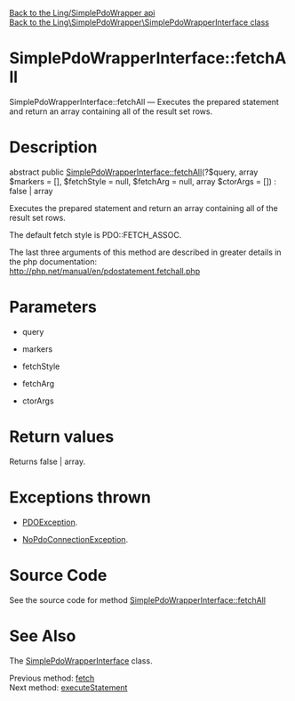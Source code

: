 [Back to the Ling/SimplePdoWrapper api](https://github.com/lingtalfi/SimplePdoWrapper/blob/master/doc/api/Ling/SimplePdoWrapper.md)<br>
[Back to the Ling\SimplePdoWrapper\SimplePdoWrapperInterface class](https://github.com/lingtalfi/SimplePdoWrapper/blob/master/doc/api/Ling/SimplePdoWrapper/SimplePdoWrapperInterface.md)


SimplePdoWrapperInterface::fetchAll
================



SimplePdoWrapperInterface::fetchAll — Executes the prepared statement and return an array containing all of the result set rows.




Description
================


abstract public [SimplePdoWrapperInterface::fetchAll](https://github.com/lingtalfi/SimplePdoWrapper/blob/master/doc/api/Ling/SimplePdoWrapper/SimplePdoWrapperInterface/fetchAll.md)(?$query, array $markers = [], $fetchStyle = null, $fetchArg = null, array $ctorArgs = []) : false | array




Executes the prepared statement and return an array containing all of the result set rows.

The default fetch style is PDO::FETCH_ASSOC.

The last three arguments of this method are described in greater details in the php documentation:
http://php.net/manual/en/pdostatement.fetchall.php




Parameters
================


- query

    

- markers

    

- fetchStyle

    

- fetchArg

    

- ctorArgs

    


Return values
================

Returns false | array.


Exceptions thrown
================

- [PDOException](https://www.php.net/manual/en/class.pdoexception.php).&nbsp;

- [NoPdoConnectionException](https://github.com/lingtalfi/SimplePdoWrapper/blob/master/doc/api/Ling/SimplePdoWrapper/Exception/NoPdoConnectionException.md).&nbsp;







Source Code
===========
See the source code for method [SimplePdoWrapperInterface::fetchAll](https://github.com/lingtalfi/SimplePdoWrapper/blob/master/SimplePdoWrapperInterface.php#L177-L177)


See Also
================

The [SimplePdoWrapperInterface](https://github.com/lingtalfi/SimplePdoWrapper/blob/master/doc/api/Ling/SimplePdoWrapper/SimplePdoWrapperInterface.md) class.

Previous method: [fetch](https://github.com/lingtalfi/SimplePdoWrapper/blob/master/doc/api/Ling/SimplePdoWrapper/SimplePdoWrapperInterface/fetch.md)<br>Next method: [executeStatement](https://github.com/lingtalfi/SimplePdoWrapper/blob/master/doc/api/Ling/SimplePdoWrapper/SimplePdoWrapperInterface/executeStatement.md)<br>

